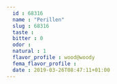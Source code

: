 ```yaml
---
  id : 68316
  name : "Perillen"
  slug : 68316
  taste : 
  bitter : 0
  odor : 
  natural : 1
  flavor_profile : wood@woody
  fema_flavor_profile : 
  date : 2019-03-26T08:47:11+01:00
---
```



